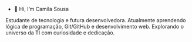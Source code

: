 - 👋 Hi, I’m Camila Sousa
  
Estudante de tecnologia e futura desenvolvedora.
Atualmente aprendendo lógica de programação, Git/GitHub e desenvolvimento web.
Explorando o universo da TI com curiosidade e dedicação.

